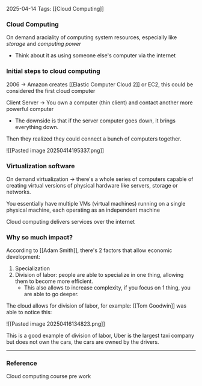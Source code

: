2025-04-14
Tags: [[Cloud Computing]] 

### Cloud Computing
On demand araciality of computing system resources, especially like *storage* and *computing power* 
- Think about it as using someone else's computer via the internet
### Initial steps to cloud computing
2006 -> Amazon creates [[Elastic Computer Cloud 2]] or EC2, this could be considered the first cloud computer 

Client Server -> You own a computer (thin client) and contact another more powerful computer
- The downside is that if the server computer goes down, it brings everything down. 

Then they realized they could connect a bunch of computers together.

![[Pasted image 20250414195337.png]]

### Virtualization software

On demand virtualization -> there's a whole series of computers capable of creating virtual versions of physical hardware like servers, storage or networks. 

You essentially have multiple VMs (virtual machines) running on a single physical machine, each operating as an independent machine

Cloud computing delivers services over the internet

### Why so much impact?

According to [[Adam Smith]], there's 2 factors that allow economic development:
1) Specialization
2) Division of labor: people are able to specialize in one thing, allowing them to become more efficient. 
	- This also allows to increase complexity, if you focus on 1 thing, you are able to go deeper. 

The cloud allows for division of labor, for example: [[Tom Goodwin]] was able to notice this:

![[Pasted image 20250416134823.png]]

This is a good example of division of labor, Uber is the largest taxi company but does not own the cars, the cars are owned by the drivers. 

---
### Reference
Cloud computing course pre work 